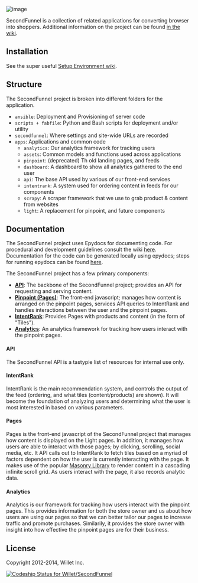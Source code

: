 ![image](http://www.secondfunnel.com/wp-content/uploads/2013/03/sf_logo_1x.png)

SecondFunnel is a collection of related applications for converting browser
into shoppers. Additional information on the project can be found
[in the wiki](https://github.com/Willet/SecondFunnel/wiki).

Installation
------------

See the super useful [Setup Environment wiki](https://github.com/Willet/SecondFunnel/wiki/Environment-Setup).

Structure
---------
The SecondFunnel project is broken into different folders for the application.

- `ansible`: Deployment and Provisioning of server code
- `scripts + fabfile`: Python and Bash scripts for deployment and/or utility
- `secondfunnel`: Where settings and site-wide URLs are recorded
- `apps`: Applications and common code
    - `analytics`: Our analytics framework for tracking users
    - `assets`: Common models and functions used across applications
    - `pinpoint`: (deprecated) Th old landing pages, and feeds
    - `dashboard`: A dashboard to show all analytics gathered to the end user
    - `api`: The base API used by various of our front-end services
    - `intentrank`: A system used for ordering content in feeds for our components
    - `scrapy`: A scraper framework that we use to grab product & content from websites
    - `light`: A replacement for pinpoint, and future components

Documentation
-------------
The SecondFunnel project uses Epydocs for documenting code.  For procedural and development guidelines consult the wiki [here](https://github.com/Willet/SecondFunnel/wiki).  Documentation for the code can be generated locally using epydocs; steps for running epydocs can be found [here](https://github.com/Willet/SecondFunnel/wiki/Epydoc).


The SecondFunnel project has a few primary components:
* [**API**](.#-api): The backbone of the SecondFunnel project; provides an API for requesting and serving content.
* [**Pinpoint (Pages)**](.#-pages): The front-end javascript; manages how content is arranged on the pinpoint pages, services API queries to IntentRank and handles interactions between the user and the pinpoint pages.
* [**IntentRank**](.#intentrank):  Provides Pages with products and content (in the form of "Tiles").
* [**Analytics**](.#-analytics): An analytics framework for tracking how users interact with the pinpoint pages.

#### <a id="API"></a>API
The SecondFunnel API is a tastypie list of resources for internal use only.


#### <a id="IntentRank"></a>IntentRank
IntentRank is the main recommendation system, and controls the output of the feed (ordering, and what tiles (content/products) are shown).
It will become the foundation of analyzing users and determining what the user is most interested in based on various parameters.


#### <a id="Pages"></a> Pages
Pages is the front-end javascript of the SecondFunnel project that manages how content is displayed on the Light pages.
In addition, it manages how users are able to interact with those pages; by clicking, scrolling, social media, etc.
It API calls out to IntentRank to fetch tiles based on a myriad of factors dependent on how the user is currently interacting with the page.
It makes use of the popular [Masonry Library](https://github.com/desandro/masonry) to render content in a cascading infinite scroll grid.
As users interact with the page, it also records analytic data.


#### <a id="Analytics"></a> Analytics
Analytics is our framework for tracking how users interact with the pinpoint pages.  This provides information for both the store owner and us about how users are using our pages so that we can better tailor our pages to increase traffic and promote purchases.  Similarily, it provides the store owner with insight into how effective the pinpoint pages are for their business.


License
-------
Copyright 2012-2014, Willet Inc.

[ ![Codeship Status for Willet/SecondFunnel](https://codeship.io/projects/a2949e90-0588-0132-6e2b-32730fef382b/status)](https://codeship.io/projects/30913)
